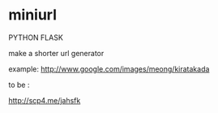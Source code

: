 # miniurl

PYTHON FLASK

make a shorter url generator

example:
  http://www.google.com/images/meong/kiratakada
 
to be :

  http://scp4.me/jahsfk

